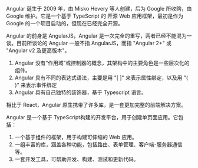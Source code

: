 Angular 诞生于 2009 年，由 Misko Hevery 等人创建，后为 Google 所收购，由 Google 维护。它是一个基于 TypeScript 的 开源 Web 应用框架，最初是作为 Google 的一个项目启动的，但现在已经完全开源。

Angular 的前身是 AngularJS，Angular 是一次完全的重写，两者已经不能混为一谈。目前所谈论的 Angular 一般不指 AngularJS，而指 "Angular 2+" 或 "Angular v2 及更高版本"。

1. Angular 没有“作用域”或控制器的概念，其架构中的主要角色是一些层次化的组件。
2. Angular 具有不同的表达式语法，主要是用 "[ ]" 来表示属性绑定，以及用 "( )" 来表示事件绑定
3. Angular 具有自己独特的装饰器，基于 Typescript 语言。

相比于 React，Angular 原生携带了许多库，是一套更加完整的前端解决方案。

Angular 是一个基于 TypeScript构建的开发平台，用于创建单页面应用。它包括：
1. 一个基于组件的框架，用于构建可伸缩的 Web 应用。
2. 一组丰富的库，涵盖各种功能，包括路由、表单管理、客户端-服务器通信等。
3. 一套开发工具，可帮助开发、构建、测试和更新代码。
